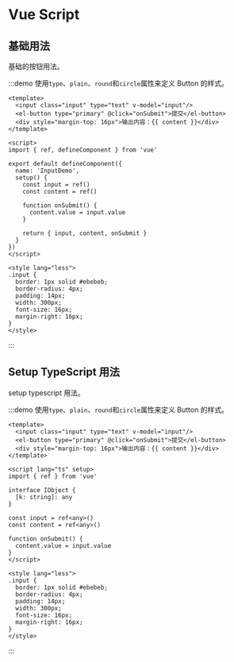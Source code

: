 # Vue Script

## 基础用法

基础的按钮用法。

:::demo 使用`type`、`plain`、`round`和`circle`属性来定义 Button 的样式。

```vue
<template>
  <input class="input" type="text" v-model="input"/>
  <el-button type="primary" @click="onSubmit">提交</el-button>
  <div style="margin-top: 16px">输出内容：{{ content }}</div>
</template>

<script>
import { ref, defineComponent } from 'vue'

export default defineComponent({
  name: 'InputDemo',
  setup() {
    const input = ref()
    const content = ref()

    function onSubmit() {
      content.value = input.value
    }

    return { input, content, onSubmit }
  }
})
</script>

<style lang="less">
.input {
  border: 1px solid #ebebeb;
  border-radius: 4px;
  padding: 14px;
  width: 300px;
  font-size: 16px;
  margin-right: 16px;
}
</style>
```

:::

## Setup TypeScript 用法

setup typescript 用法。

:::demo 使用`type`、`plain`、`round`和`circle`属性来定义 Button 的样式。

```vue
<template>
  <input class="input" type="text" v-model="input"/>
  <el-button type="primary" @click="onSubmit">提交</el-button>
  <div style="margin-top: 16px">输出内容：{{ content }}</div>
</template>

<script lang="ts" setup>
import { ref } from 'vue'

interface IObject {
  [k: string]: any
}

const input = ref<any>()
const content = ref<any>()

function onSubmit() {
  content.value = input.value
}
</script>

<style lang="less">
.input {
  border: 1px solid #ebebeb;
  border-radius: 4px;
  padding: 14px;
  width: 300px;
  font-size: 16px;
  margin-right: 16px;
}
</style>
```

:::
